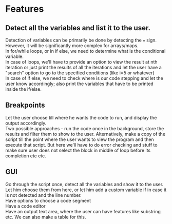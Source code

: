# Features
## Detect all the variables and list it to the user. 
Detection of variables can be primarily be done by detecting the `=` sign. However, it will be significantly more complex for arrays/maps. <br>
In for/while loops, or in if else, we need to determine what is the conditional variable. <br>
In case of loops, we'll have to provide an option to view the result at nth iteration or just print the results of all the iterations and let the user have a "search" option to go to the specified conditions (like i=5 or whatever)<br>
In case of if else, we need to check where is our code stepping and let the user know accordingly; also print the variables that have to be printed inside the if/else.<br>

## Breakpoints 
Let the user choose till where he wants the code to run, and display the output accordingly. <br>
Two possible approaches - run the code once in the background, store the results and filter them to show to the user. Alternatively, make a copy of the script till the point where the user wants to view the program and then execute that script. But here we'll have to do error checking and stuff to make sure user does not select the block in middle of loop before its completion etc etc. <br>

## GUI
Go through the script once, detect all the variables and show it to the user. Let him choose them from here, or let him add a custom variable if in case it is not detected and the line number. <br>
Have options to choose a code segment<br>
Have a code editor<br>
Have an output text area, where the user can have features like substring etc. We can also make a table for this. <br>
